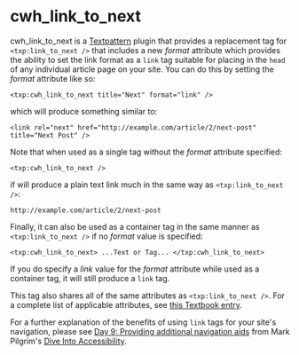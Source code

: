 cwh_link_to_next
================

cwh_link_to_next is a [Textpattern](http://textpattern.com) plugin that provides a  replacement tag for `<txp:link_to_next />` that includes a new _format_ attribute which provides the ability to set the link format as a `link` tag suitable for placing in the `head` of any individual article page on your site. You can do this by setting the _format_ attribute like so:

```
<txp:cwh_link_to_next title="Next" format="link" />
```

which will produce something similar to:

```
<link rel="next" href="http://example.com/article/2/next-post" title="Next Post" />
```

Note that when used as a single tag without the _format_ attribute specified:

```
<txp:cwh_link_to_next />
```

if will produce a plain text link much in the same way as `<txp:link_to_next />`:

```
http://example.com/article/2/next-post
```

Finally, it can also be used as a container tag in the same manner as `<txp:link_to_next />` if no _format_ value is specified:

```
<txp:cwh_link_to_next> ...Text or Tag... </txp:cwh_link_to_next>
```

If you do specify a _link_ value for the _format_ attribute while used as a container tag, it will still produce a `link` tag.

This tag also shares all of the same attributes as `<txp:link_to_next />`. For a complete list of applicable attributes, see [this Textbook entry](http://textbook.textpattern.net/wiki/index.php?title=Txp:link_to_next).

For a further explanation of the benefits of using `link` tags for your site's navigation, please see [Day 9: Providing additional navigation aids](http://diveintoaccessibility.org/day_9_providing_additional_navigation_aids.html) from Mark Pilgrim's [Dive Into Accessibility](http://diveintoaccessibility.org/).
